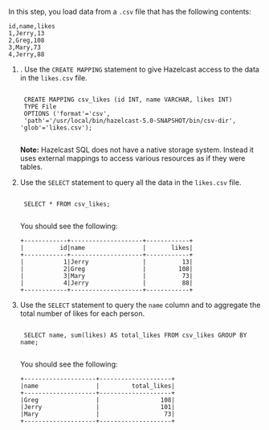 In this step, you load data from a `.csv` file that has the following contents:

```
id,name,likes
1,Jerry,13
2,Greg,108
3,Mary,73
4,Jerry,88
```

1. . Use the `CREATE MAPPING` statement to give Hazelcast access to the data in the `likes.csv` file.

    <code class="execute T2" title="Run command">
    CREATE MAPPING csv_likes (id INT, name VARCHAR, likes INT)
    TYPE File
    OPTIONS ('format'='csv',
    'path'='/usr/local/bin/hazelcast-5.0-SNAPSHOT/bin/csv-dir', 'glob'='likes.csv');
    </code>

    **Note:** Hazelcast SQL does not have a native storage system. Instead it uses external mappings to access various resources as if they were tables.

1. Use the `SELECT` statement to query all the data in the `likes.csv` file.

    <code class="execute T2" title="Run command">
    SELECT * FROM csv_likes;
    </code>

    You should see the following:

    ```
    +------------+--------------------+------------+
    |          id|name                |       likes|
    +------------+--------------------+------------+
    |           1|Jerry               |          13|
    |           2|Greg                |         108|
    |           3|Mary                |          73|
    |           4|Jerry               |          88|
    +------------+--------------------+------------+
    ```

1. Use the `SELECT` statement to query the `name` column and to aggregate the total number of likes for each person.

    <code class="execute T2" title="Run command">
    SELECT name, sum(likes) AS total_likes FROM csv_likes GROUP BY name;
    </code>
    
    You should see the following:
    
    ```
    +--------------------+--------------------+
    |name                |         total_likes|
    +--------------------+--------------------+
    |Greg                |                 108|
    |Jerry               |                 101|
    |Mary                |                  73|
    +--------------------+--------------------+
    ```